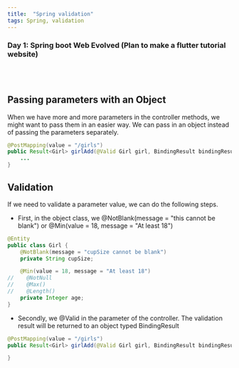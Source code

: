 ```yaml
---
title:  "Spring validation"
tags: Spring, validation
---
```


### Day 1: Spring boot Web Evolved (Plan to make a flutter tutorial website)

<br /><br />

## Passing parameters with an Object

When we have more and more parameters in the controller methods, we might want to pass them in an easier way. 
We can pass in an object instead of passing the parameters separately.

```java
@PostMapping(value = "/girls")
public Result<Girl> girlAdd(@Valid Girl girl, BindingResult bindingResult) {
    ...
}
```

## Validation

If we need to validate a parameter value, we can do the following steps.
 
* First, in the object class, we @NotBlank(message = "this cannot be blank") or @Min(value = 18, message = "At least 18")

```java
@Entity
public class Girl {
    @NotBlank(message = "cupSize cannot be blank")
    private String cupSize;

    @Min(value = 18, message = "At least 18")
//    @NotNull
//    @Max()
//    @Length()
    private Integer age;
}
``` 

* Secondly, we @Valid in the parameter of the controller. The validation result will be returned to an object typed
BindingResult

```java
@PostMapping(value = "/girls")
public Result<Girl> girlAdd(@Valid Girl girl, BindingResult bindingResult) {

}
```






